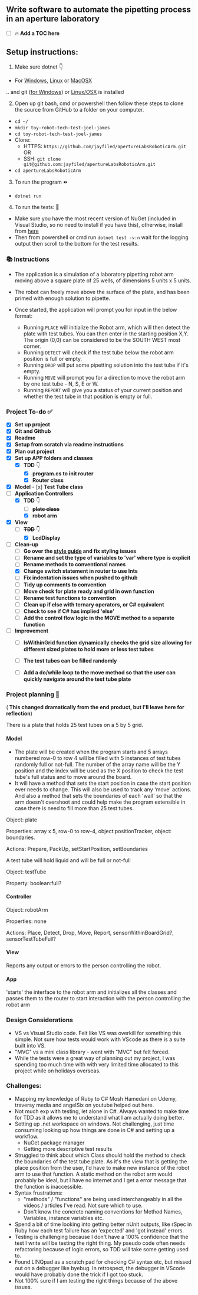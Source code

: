 ## Write software to automate the pipetting process in an aperture laboratory

- [ ] 🔥 **Add a TOC here**

## Setup instructions:
1. Make sure dotnet 👇

- For [Windows](https://dotnet.microsoft.com/download/dotnet-core/2.2), [Linux](https://dotnet.microsoft.com/download/linux-package-manager/rhel/sdk-2.2.300) or [MacOSX](https://dotnet.microsoft.com/download/thank-you/dotnet-sdk-2.2.300-macos-x64-installer)

.. and git ([for Windows](https://git-scm.com/download/win)) or [Linux/OSX](https://git-scm.com/book/en/v2/Getting-Started-Installing-Git) is installed

2. Open up git bash, cmd or powershell then follow these steps to clone the source from GitHub to a folder on your computer.

- `cd ~/`
- `mkdir toy-robot-tech-test-joel-james`
- `cd toy-robot-tech-test-joel-james`
- Clone:
  - HTTPS: `https://github.com/jayfiled/apertureLabsRoboticArm.git` OR 
  - SSH: `git clone git@github.com:jayfiled/apertureLabsRoboticArm.git`
- `cd apertureLabsRoboticArm`

3. To run the program ⏩
- `dotnet run`

4. To run the tests: 🧪
- Make sure you have the most recent version of NuGet (included in Visual Studio, so no need to install if you have this), otherwise, install from [here](https://dist.nuget.org/win-x86-commandline/latest/nuget.exe)
- Then from powershell or cmd run `dotnet test -v:n` wait for the logging output then scroll to the bottom for the test results.

### 📚 Instructions
- The application is a simulation of a laboratory pipetting robot arm moving above a square plate of 25 wells, of dimensions 5 units x 5 units.
- The robot can freely move above the surface of the plate, and has been primed with enough solution to pipette.

- Once started, the application will prompt you for input in the below format:

    - Running `PLACE` will initialize the Robot arm, which will then detect the plate with test tubes.  You can then enter in the starting position X,Y. The origin (0,0) can be considered to be the SOUTH WEST most corner.
    - Running `DETECT` will check if the test tube below the robot arm position is full or empty.
    - Running `DROP` will put some pipetting solution into the test tube if it's empty.
    - Running `MOVE` will prompt you for a direction to move the robot arm by one test tube - N, S, E or W.
    - Running `REPORT` will give you a status of your current position and whether the test tube in that position is empty or full.

### Project To-do ✅
- [x] **Set up project**
- [x] **Git and Github**
- [x] **Readme**
- [x] **Setup from scratch via readme instructions**
- [x] **Plan out project**
- [x] **Set up APP folders and classes**
    - [x] **TDD** 👇
        - [x] **program.cs to init router**
        - [x] **Router class**
- [x] **Model**
        - [x] **Test Tube class**
- [ ] **Application Controllers**
    - [x] **TDD** 👇
        - [ ] ~~**plate class**~~
        - [x] **robot arm**
- [x] **View**
    - [ ] ~~**TDD**~~ 👇
        - [x] **LcdDisplay**
- [ ] **Clean-up**
    - [ ] **Go over the [style guide](https://docs.microsoft.com/en-us/dotnet/csharp/programming-guide/inside-a-program/coding-conventions) and fix styling issues**
    - [ ] **Rename and set the type of variables to 'var' where type is explicit**
    - [ ] **Rename methods to conventional names**
    - [x] **Change switch statement in router to use Ints**
    - [ ] **Fix indentation issues when pushed to github**
    - [ ] **Tidy up comments to convention**
    - [ ] **Move check for plate ready and grid in own function**
    - [ ] **Rename test functions to convention**
    - [ ] **Clean up if else with ternary operators, or C# equivalent**
    - [ ] **Check to see if C# has implied 'else'**
    - [ ] **Add the control flow logic in the MOVE method to a separate function**
- [ ] **Improvement**
    - [ ] **IsWithinGrid function dynamically checks the grid size allowing for different sized plates to hold more or less test tubes**
    - [ ] **The test tubes can be filled randomly**
    - [ ] **Add a do/while loop to the move method so that the user can quickly navigate around the test tube plate**
   
    
### Project planning 🤔

(<b> This changed dramatically from the end product, but I'll leave here for reflection</b>)

There is a plate that holds 25 test tubes on a 5 by 5 grid.
#### Model
- The plate will be created when the program starts and 5 arrays numbered row-0 to row 4 will be filled with 5 instances of test tubes randomly full or not-full.  The number of the array name will be the Y position and the index will be used as the X position to check the test tube's full status and to move around the board.
- It will have a method that sets the start position in case the start position ever needs to change.  This will also be used to track any 'move' actions.  And also a method  that sets the boundaries of each 'wall' so that the arm doesn't overshoot and could help make the program extensible in case there is need  to fill more than 25 test tubes.

Object: plate

Properties: array x 5, row-0 to row-4, object:positionTracker, object: boundaries.

Actions: Prepare, PackUp, setStartPosition, setBoundaries

A test tube will hold liquid and will be full or not-full

Object: testTube

Property: boolean:full?

#### Controller

Object: robotArm

Properties: none

Actions: Place, Detect, Drop, Move, Report, sensorWithinBoardGrid?, sensorTestTubeFull?

#### View

Reports any output or errors to the person controlling the robot.

#### App

'starts' the interface to the robot arm and initializes all the classes and passes them to the router to start interaction with the person controlling the robot arm


### Design Considerations
- VS vs Visual Studio code. Felt like VS was overkill for something this simple.  Not sure how tests would work with VScode as there is a suite built into VS.
- "MVC" vs a mini class library - went with "MVC" but felt forced.
- While the tests were a great way of planning out my project, I was spending too much time with with very limited time allocated to this project while on holidays overseas.

### Challenges:
- Mapping my knowledge of Ruby to C#
    Mosh Hamedani on Udemy, traversy media and angelSix on youtube helped out here.
- Not much exp with testing, let alone in C#.
    Always wanted to make time for TDD as it allows me to understand what I am actually doing better.
- Setting up .net workspace on windows. Not challenging, just time consuming looking up how things are done in C# and setting up a workflow.
    - NuGet package manager
    - Getting more descriptive test results
- Struggled to think about which Class should hold the method to check the boundaries of the test tube plate. As it's the view that is getting the place position from the user, I'd have to make new instance of the robot arm to use that function. A static method on the robot arm would probably be ideal, but I have no internet and I get a error message that the function is inaccessible.
- Syntax frustrations:
    - "methods" / "functions" are being used interchangeably in all the videos / articles I've read. Not sure which to use.
    - Don't know the concrete naming conventions for Method Names, Variables, instance variables etc.
- Spend a bit of time looking into getting better nUnit outputs, like rSpec in Ruby how each test failure has an 'expected' and 'got instead' errors.
- Testing is challenging because I don't have a 100% confidence that the test I write will be testing the right thing.  My pseudo code often needs refactoring because of logic errors, so TDD will take some getting used to.
- Found LINQpad as a scratch pad for checking C# syntax etc, but missed out on a debugger like byebug.  In retrospect, the debugger in VScode would have probably done the trick if I got too stuck. 
- Not 100% sure if I am testing the right things because of the above issues.
